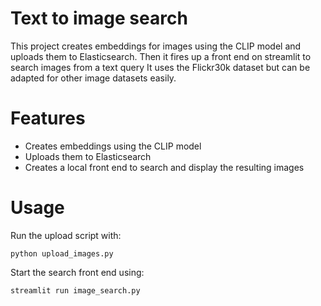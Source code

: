 # Text to image search

This project creates embeddings for images using the CLIP model and uploads them to Elasticsearch. Then it fires up a front end on streamlit to search images from a text query
It uses the Flickr30k dataset but can be adapted for other image datasets easily.


# Features
- Creates embeddings using the CLIP model
- Uploads them to Elasticsearch
- Creates a local front end to search and display the resulting images

# Usage

Run the upload script with:

```
python upload_images.py
```

Start the search front end using:

```
streamlit run image_search.py
```